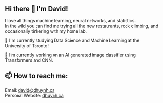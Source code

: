 ## Hi there 👋 I'm David!

I love all things machine learning, neural networks, and statistics. \
In the wild you can find me trying all the new restaurants, rock climbing, and occasionally tinkering with my home lab.

🌱 I'm currently studying Data Science and Machine Learning at the University of Toronto!

🔭 I’m currently working on an AI generated image classifier using Transformers and CNN.

## 📫 How to reach me:
Email: <david@dhuynh.ca>\
Personal Website: [dhuynh.ca](https://www.dhuynh.ca)

<!--
**David-Huynh/David-Huynh** is a ✨ _special_ ✨ repository because its `README.md` (this file) appears on your GitHub profile.

Here are some ideas to get you started:

- 🔭 I’m currently working on ...
- 🌱 I’m currently learning ...
- 👯 I’m looking to collaborate on ...
- 🤔 I’m looking for help with ...
- 💬 Ask me about ...
- 📫 How to reach me: ...
- 😄 Pronouns: ...
- ⚡ Fun fact: ...
-->
